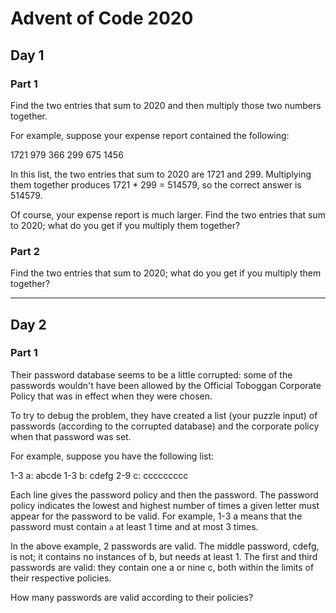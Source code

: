 Advent of Code 2020
===================

## Day 1

### Part 1

Find the two entries that sum to 2020 and then multiply those two numbers together.

For example, suppose your expense report contained the following:

1721
979
366
299
675
1456

In this list, the two entries that sum to 2020 are 1721 and 299.
Multiplying them together produces 1721 * 299 = 514579, so the correct answer is 514579.

Of course, your expense report is much larger.
Find the two entries that sum to 2020; what do you get if you multiply them together?

### Part 2

Find the two entries that sum to 2020; what do you get if you multiply them together?

------

## Day 2

### Part 1

Their password database seems to be a little corrupted:
some of the passwords wouldn't have been allowed by the Official Toboggan Corporate Policy that was in effect when they were chosen.

To try to debug the problem, they have created a list (your puzzle input)
of passwords (according to the corrupted database)
and the corporate policy when that password was set.

For example, suppose you have the following list:

1-3 a: abcde
1-3 b: cdefg
2-9 c: ccccccccc

Each line gives the password policy and then the password.
The password policy indicates the lowest and highest number of times a given letter must appear for the password to be valid.
For example, 1-3 a means that the password must contain `a` at least 1 time and at most 3 times.

In the above example, 2 passwords are valid.
The middle password, cdefg, is not; it contains no instances of b, but needs at least 1.
The first and third passwords are valid: they contain one a or nine c, both within the limits of their respective policies.

How many passwords are valid according to their policies?

